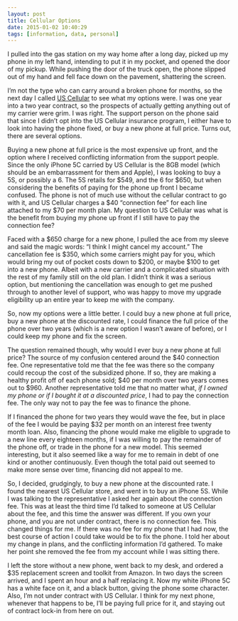 ```yaml
---
layout: post
title: Cellular Options
date: 2015-01-02 10:40:29
tags: [information, data, personal]
---
```


I pulled into the gas station on my way home after a long day, picked up my phone in my left hand, intending to put it in my pocket, and opened the door of my pickup. While pushing the door of the truck open, the phone slipped out of my hand and fell face down on the pavement, shattering the screen. 

I’m not the type who can carry around a broken phone for months, so the next day I called [US Cellular][1] to see what my options were. I was one year into a two year contract, so the prospects of actually getting anything out of my carrier were grim. I was right. The support person on the phone said that since I didn’t opt into the US Cellular insurance program, I either have to look into having the phone fixed, or buy a new phone at full price. Turns out, there are several options. 

Buying a new phone at full price is the most expensive up front, and the option where I received conflicting information from the support people. Since the only iPhone 5C carried by US Cellular is the 8GB model (which should be an embarrassment for them and Apple), I was looking to buy a 5S, or possibly a 6. The 5S retails for $549, and the 6 for $650, but when considering the benefits of paying for the phone up front I became confused. The phone is not of much use without the cellular contract to go with it, and US Cellular charges a $40 “connection fee” for each line attached to my $70 per month plan. My question to US Cellular was what is the benefit from buying my phone up front if I still have to pay the connection fee?

Faced with a $650 charge for a new phone, I pulled the ace from my sleeve and said the magic words: “I think I might cancel my account.” The cancellation fee is $350, which some carriers might pay for you, which would bring my out of pocket costs down to $200, or maybe $100 to get into a new phone. Albeit with a new carrier and a complicated situation with the rest of my family still on the old plan. I didn’t think it was a serious option, but mentioning the cancellation was enough to get me pushed through to another level of support, who was happy to move my upgrade eligibility up an entire year to keep me with the company. 

So, now my options were a little better. I could buy a new phone at full price, buy a new phone at the discounted rate, I could finance the full price of the phone over two years (which is a new option I wasn’t aware of before), or I could keep my phone and fix the screen. 

The question remained though, why would I ever buy a new phone at full price? The source of my confusion centered around the $40 connection fee. One representative told me that the fee was there so the company could recoup the cost of the subsidized phone. If so, they are making a healthy profit off of each phone sold; $40 per month over two years comes out to $960. Another representative told me that no matter what, *if I owned my phone or if I bought it at a discounted price*, I had to pay the connection fee. The only way not to pay the fee was to finance the phone. 

If I financed the phone for two years they would wave the fee, but in place of the fee I would be paying $32 per month on an interest free twenty month loan. Also, financing the phone would make me eligible to upgrade to a new line every eighteen months, if I was willing to pay the remainder of the phone off, or trade in the phone for a new model. This seemed interesting, but it also seemed like a way for me to remain in debt of one kind or another continuously. Even though the total paid out seemed to make more sense over time, financing did not appeal to me. 

So, I decided, grudgingly, to buy a new phone at the discounted rate. I found the nearest US Cellular store, and went in to buy an iPhone 5S. While I was talking to the representative I asked her again about the connection fee. This was at least the third time I’d talked to someone at US Cellular about the fee, and this time the answer was different. If you own your phone, and you are not under contract, there is no connection fee. This changed things for me. If there was no fee for my phone that I had now, the best course of action I could take would be to fix the phone. I told her about my change in plans, and the conflicting information I’d gathered. To make her point she removed the fee from my account while I was sitting there. 

I left the store without a new phone, went back to my desk, and ordered a $35 replacement screen and toolkit from Amazon. In two days the screen arrived, and I spent an hour and a half replacing it. Now my white iPhone 5C has a white face on it, and a black button, giving the phone some character. Also, I’m not under contract with US Cellular. I think for my next phone, whenever that happens to be, I’ll be paying full price for it, and staying out of contract lock-in from here on out.


[1]: http://www.uscellular.com
